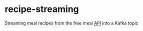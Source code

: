 # recipe-streaming


Streaming meal recipes from the free meal [API](https://www.themealdb.com/api.php) into a Kafka topic

